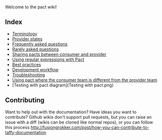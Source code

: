 Welcome to the pact wiki!

## Index
* [Terminology](Terminology)
* [Provider states](Provider-states)
* [Frequently asked questions](FAQ)
* [Rarely asked questions](RAQ)
* [Sharing pacts between consumer and provider](Sharing-pacts-between-consumer-and-provider)
* [Using regular expressions with Pact](Using-regular-expressions-with-Pact)
* [Best practices](Best-practices)
* [Development workflow](Development-workflow)
* [Troubleshooting](Troubleshooting)
* [Using pact where the consumer team is different from the provider team](Using-pact-where-the-consumer-team-is-different-from-the-provider-team)
* [Testing with pact diagram](Testing with pact.png)

## Contributing

Want to help out with the documentation? Have ideas you want to contribute? Github wikis don't support pull requests, but you can raise an issue with a diff (wikis can be cloned like normal repos), or you can follow this process http://fusiongrokker.com/post/how-you-can-contribute-to-taffy-documentation